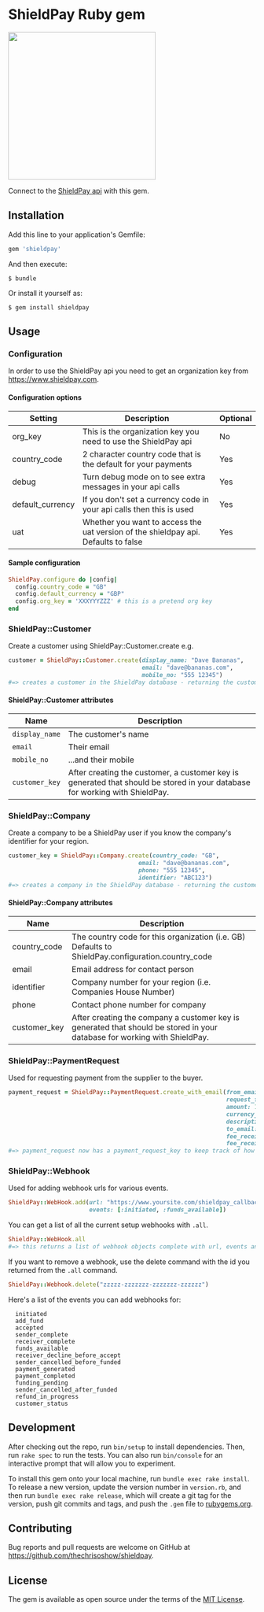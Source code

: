 # ShieldPay Ruby gem
<img src="https://apiuat.shieldpay.com/images/img-shieldpay-logo-color.svg" width="300">

Connect to the [ShieldPay api](https://www.shieldpay.com) with this gem.

## Installation

Add this line to your application's Gemfile:

```ruby
gem 'shieldpay'
```

And then execute:

    $ bundle

Or install it yourself as:

    $ gem install shieldpay

## Usage

### Configuration
In order to use the ShieldPay api you need to get an organization key from https://www.shieldpay.com.

#### Configuration options
Setting|Description|Optional
-------|-----------|--------
org_key|This is the organization key you need to use the ShieldPay api|No
country_code|2 character country code that is the default for your payments|Yes
debug|Turn debug mode on to see extra messages in your api calls|Yes
default_currency|If you don't set a currency code in your api calls then this is used|Yes
uat|Whether you want to access the uat version of the shieldpay api. Defaults to false|Yes

#### Sample configuration
```Ruby
ShieldPay.configure do |config|
  config.country_code = "GB"
  config.default_currency = "GBP"
  config.org_key = 'XXXYYYZZZ' # this is a pretend org key
end
```
### ShieldPay::Customer
Create a customer using ShieldPay::Customer.create e.g.

```ruby
customer = ShieldPay::Customer.create(display_name: "Dave Bananas",
                                      email: "dave@bananas.com",
                                      mobile_no: "555 12345")
#=> creates a customer in the ShieldPay database - returning the customer_key
```

#### ShieldPay::Customer attributes
Name|Description
----|-----------
`display_name`|The customer's name
`email`|Their email
`mobile_no`|...and their mobile
`customer_key`|After creating the customer, a customer key is generated that should be stored in your database for working with ShieldPay.

### ShieldPay::Company
Create a company to be a ShieldPay user if you know the company's identifier for your region.
```ruby
customer_key = ShieldPay::Company.create(country_code: "GB",
                                     email: "dave@bananas.com",
                                     phone: "555 12345",
                                     identifier: "ABC123")
#=> creates a company in the ShieldPay database - returning the customer_key
```
#### ShieldPay::Company attributes
Name|Description
----|-----------
country_code|The country code for this organization (i.e. GB) Defaults to ShieldPay.configuration.country_code
email|Email address for contact person
identifier|Company number for your region (i.e. Companies House Number)
phone|Contact phone number for company
customer_key|After creating the company a customer key is generated that should be stored in your database for working with ShieldPay.

### ShieldPay::PaymentRequest
Used for requesting payment from the supplier to the buyer.
```ruby
payment_request = ShieldPay::PaymentRequest.create_with_email(from_email: "supplier@bananas.com",
                                                              request_from: "Banana Farms Inc.",
                                                              amount: 100.45,
                                                              currency_code: "GBP",
                                                              description: "20 boxes of bananas",
                                                              to_email: "dave@bananafans.com",
                                                              fee_receiver_amount: 15.50,
                                                              fee_receiver_email: "bill@thebananashop.com")
#=> payment_request now has a payment_request_key to keep track of how the payment request is going.
```

### ShieldPay::Webhook

Used for adding webhook urls for various events.
```ruby
ShieldPay::WebHook.add(url: "https://www.yoursite.com/shieldpay_callback",
                       events: [:initiated, :funds_available])
```

You can get a list of all the current setup webhooks with `.all`.
```ruby
ShieldPay::WebHook.all
#=> this returns a list of webhook objects complete with url, events and id
```

If you want to remove a webhook, use the delete command with the id you returned from the `.all` command.
```ruby
ShieldPay::Webhook.delete("zzzzz-zzzzzzz-zzzzzzz-zzzzzz")
```

Here's a list of the events you can add webhooks for:
```
  initiated
  add_fund
  accepted
  sender_complete
  receiver_complete
  funds_available
  receiver_decline_before_accept
  sender_cancelled_before_funded
  payment_generated
  payment_completed
  funding_pending  
  sender_cancelled_after_funded
  refund_in_progress
  customer_status
```


## Development

After checking out the repo, run `bin/setup` to install dependencies. Then, run `rake spec` to run the tests. You can also run `bin/console` for an interactive prompt that will allow you to experiment.

To install this gem onto your local machine, run `bundle exec rake install`. To release a new version, update the version number in `version.rb`, and then run `bundle exec rake release`, which will create a git tag for the version, push git commits and tags, and push the `.gem` file to [rubygems.org](https://rubygems.org).


## Contributing

Bug reports and pull requests are welcome on GitHub at https://github.com/thechrisoshow/shieldpay.


## License

The gem is available as open source under the terms of the [MIT License](http://opensource.org/licenses/MIT).
